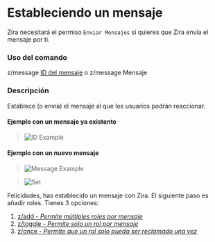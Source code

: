 # Estableciendo un mensaje

Zira necesitará el permiso `Enviar Mensajes` si quieres que Zira envía el mensaje por ti.

### Uso del comando

z/message [ID del mensaje](https://support.discordapp.com/hc/en-us/articles/206346498-Where-can-I-find-my-User-Server-Message-ID-) o z/message Mensaje

### Descripción

Establece (o envía) el mensaje al que los usuarios podrán reaccionar.

#### Ejemplo con un mensaje ya existente
>![ID Example](https://stuff.zira.pw/files/1527364123184.png)

#### Ejemplo con un nuevo mensaje
>![Message Example](https://stuff.zira.pw/files/1527364295209.png)

>![Set](https://stuff.zira.pw/files/1527364327101.png)

Felicidades, has establecido un mensaje con Zira. El siguiente paso es añadir roles. Tienes 3 opciones:
1. [z/add - *Permite múltiples roles por mensaje*](/guide/add)
2. [z/toggle - *Permite solo un rol por mensaje*](/guide/toggle)
3. [z/once - *Permite que un rol solo pueda ser reclamado una vez*](/guide/once)
